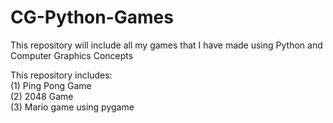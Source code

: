 # CG-Python-Games
This repository will include all my games that I have made using Python and Computer Graphics Concepts

This repository includes:<br>
(1) Ping Pong Game<br>
(2) 2048 Game<br>
(3) Mario game using pygame<br>
